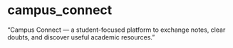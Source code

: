 # campus_connect
“Campus Connect — a student-focused platform to exchange notes, clear doubts, and discover useful academic resources.”
